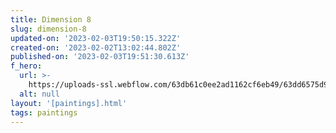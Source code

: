 ```yaml
---
title: Dimension 8
slug: dimension-8
updated-on: '2023-02-03T19:50:15.322Z'
created-on: '2023-02-02T13:02:44.802Z'
published-on: '2023-02-03T19:51:30.613Z'
f_hero:
  url: >-
    https://uploads-ssl.webflow.com/63db61c0ee2ad1162cf6eb49/63dd6575d9269fd18614821c_molly8.jpg
  alt: null
layout: '[paintings].html'
tags: paintings
---
```



